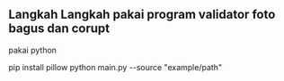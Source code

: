 ## Langkah Langkah pakai program validator foto bagus dan corupt 
pakai python

pip install pillow
python main.py --source "example/path"

